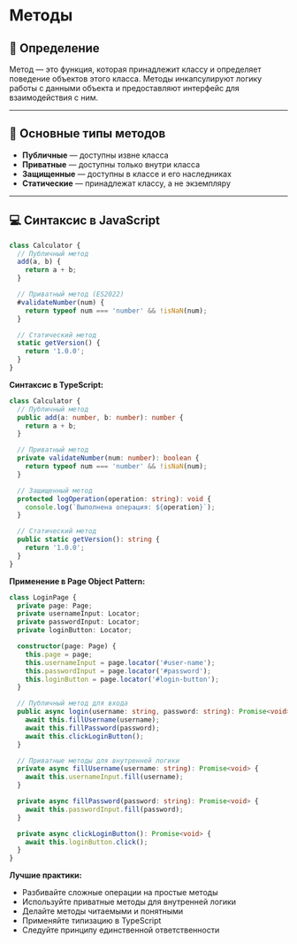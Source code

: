 # Методы

## 📖 Определение

Метод — это функция, которая принадлежит классу и определяет поведение объектов этого класса. Методы инкапсулируют логику работы с данными объекта и предоставляют интерфейс для взаимодействия с ним.

---

## 🔑 Основные типы методов

- **Публичные** — доступны извне класса
- **Приватные** — доступны только внутри класса
- **Защищенные** — доступны в классе и его наследниках
- **Статические** — принадлежат классу, а не экземпляру

---

## 💻 Синтаксис в JavaScript
```javascript
class Calculator {
  // Публичный метод
  add(a, b) {
    return a + b;
  }

  // Приватный метод (ES2022)
  #validateNumber(num) {
    return typeof num === 'number' && !isNaN(num);
  }

  // Статический метод
  static getVersion() {
    return '1.0.0';
  }
}
```

**Синтаксис в TypeScript:**
```typescript
class Calculator {
  // Публичный метод
  public add(a: number, b: number): number {
    return a + b;
  }

  // Приватный метод
  private validateNumber(num: number): boolean {
    return typeof num === 'number' && !isNaN(num);
  }

  // Защищенный метод
  protected logOperation(operation: string): void {
    console.log(`Выполнена операция: ${operation}`);
  }

  // Статический метод
  public static getVersion(): string {
    return '1.0.0';
  }
}
```

**Применение в Page Object Pattern:**
```typescript
class LoginPage {
  private page: Page;
  private usernameInput: Locator;
  private passwordInput: Locator;
  private loginButton: Locator;

  constructor(page: Page) {
    this.page = page;
    this.usernameInput = page.locator('#user-name');
    this.passwordInput = page.locator('#password');
    this.loginButton = page.locator('#login-button');
  }

  // Публичный метод для входа
  public async login(username: string, password: string): Promise<void> {
    await this.fillUsername(username);
    await this.fillPassword(password);
    await this.clickLoginButton();
  }

  // Приватные методы для внутренней логики
  private async fillUsername(username: string): Promise<void> {
    await this.usernameInput.fill(username);
  }

  private async fillPassword(password: string): Promise<void> {
    await this.passwordInput.fill(password);
  }

  private async clickLoginButton(): Promise<void> {
    await this.loginButton.click();
  }
}
```

**Лучшие практики:**
- Разбивайте сложные операции на простые методы
- Используйте приватные методы для внутренней логики
- Делайте методы читаемыми и понятными
- Применяйте типизацию в TypeScript
- Следуйте принципу единственной ответственности

